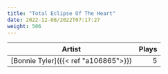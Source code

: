 ```yaml
---
title: "Total Eclipse Of The Heart"
date: 2022-12-08/2022T07:17:27
weight: 506
---
```




 Artist | Plays 
----- | -----:
[Bonnie Tyler]({{< ref "a106865">}}) | 5
